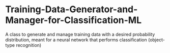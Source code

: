 # Training-Data-Generator-and-Manager-for-Classification-ML
A class to generate and manage training data with a desired probability distribution, meant for a neural network that performs classification (object-type recognition) 
